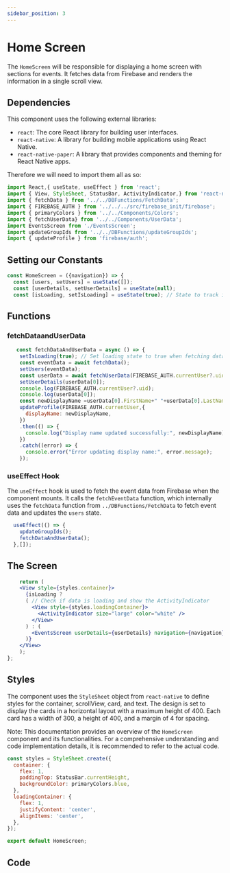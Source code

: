```yaml
---
sidebar_position: 3
---
```


# Home Screen

The `HomeScreen` will be responsible for displaying a home screen with sections for events. It fetches data from Firebase and renders the information in a single scroll view.

## Dependencies

This component uses the following external libraries:

- `react`: The core React library for building user interfaces.
- `react-native`: A library for building mobile applications using React Native.
- `react-native-paper`: A library that provides components and theming for React Native apps.

Therefore we will need to import them all as so:

```js
import React,{ useState, useEffect } from 'react';
import { View, StyleSheet, StatusBar, ActivityIndicator,} from 'react-native';
import { fetchData } from '../../DBFunctions/FetchData';
import { FIREBASE_AUTH } from '../../../src/firebase_init/firebase';
import { primaryColors } from '../../Components/Colors';
import { fetchUserData} from '../../Components/UserData';
import EventsScreen from './EventsScreen';
import updateGroupIds from '../../DBFunctions/updateGroupIds';
import { updateProfile } from 'firebase/auth';
```


## Setting our Constants

```jsx
const HomeScreen = ({navigation}) => {
  const [users, setUsers] = useState([]);
  const [userDetails, setUserDetails] = useState(null);
  const [isLoading, setIsLoading] = useState(true); // State to track if data is being fetched
```
## Functions

### fetchDataandUserData

```jsx 
   const fetchDataAndUserData = async () => {
    setIsLoading(true); // Set loading state to true when fetching data
    const eventData = await fetchData();
    setUsers(eventData);
    const userData = await fetchUserData(FIREBASE_AUTH.currentUser?.uid);
    setUserDetails(userData[0]);
    console.log(FIREBASE_AUTH.currentUser?.uid);
    console.log(userData[0]);
    const newDisplayName =userData[0].FirstName+" "+userData[0].LastName;
    updateProfile(FIREBASE_AUTH.currentUser,{
      displayName: newDisplayName,
    })
    .then(() => {
      console.log("Display name updated successfully:", newDisplayName);
    })
    .catch((error) => {
      console.error("Error updating display name:", error.message);
    });
```

### useEffect Hook

The `useEffect` hook is used to fetch the event data from Firebase when the component mounts. It calls the `fetchEventData` function, which internally uses the `fetchData` function from `../DBFunctions/FetchData` to fetch event data and updates the `users` state.

```jsx
  useEffect(() => {
    updateGroupIds();
    fetchDataAndUserData();      
  },[]);
```

## The Screen

```jsx
    return (
    <View style={styles.container}>
      {isLoading ? 
      ( // Check if data is loading and show the ActivityIndicator
        <View style={styles.loadingContainer}>
          <ActivityIndicator size="large" color="white" />
        </View>  
      ) : (
        <EventsScreen userDetails={userDetails} navigation={navigation}/>     
      )}
    </View>
    );
};
```

## Styles

The component uses the `StyleSheet` object from `react-native` to define styles for the container, scrollView, card, and text. The design is set to display the cards in a horizontal layout with a maximum height of 400. Each card has a width of 300, a height of 400, and a margin of 4 for spacing.

Note: This documentation provides an overview of the `HomeScreen` component and its functionalities. For a comprehensive understanding and code implementation details, it is recommended to refer to the actual code.

```jsx
const styles = StyleSheet.create({
  container: {
    flex: 1,
    paddingTop: StatusBar.currentHeight,
    backgroundColor: primaryColors.blue,
  },
  loadingContainer: {
    flex: 1,
    justifyContent: 'center',
    alignItems: 'center',
  },
});

export default HomeScreen;
```

## Code



